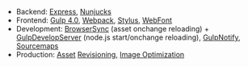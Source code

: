 - Backend: [Express](https://expressjs.com/), [Nunjucks](https://mozilla.github.io/nunjucks/)
- Frontend: [Gulp 4.0](http://gulpjs.com/), [Webpack](https://webpack.github.io/), [Stylus](http://stylus-lang.com/), [WebFont](https://npmjs.org/packages/webfontloader)
- Development: [BrowserSync](https://npmjs.org/package/browser-sync) (asset onchange reloading) + [GulpDevelopServer](https://npmjs.org/package/gulp-develop-server) (node.js start/onchange reloading), [GulpNotify](https://npmjs.org/package/gulp-notify), [Sourcemaps](https://npmjs.org/packages/gulp-sourcemaps)
- Production: [Asset](https://npmjs.org/packages/gulp-rev) [Revisioning](https://npmjs.org/packages/gulp-rev-replace), [Image Optimization](https://npmjs.org/package/gulp-imagemin)
